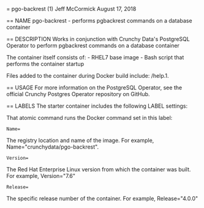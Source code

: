 = pgo-backrest (1)
Jeff McCormick
August 17, 2018

== NAME
pgo-backrest - performs pgbackrest commands on a database container

== DESCRIPTION
Works in conjunction with Crunchy Data's PostgreSQL Operator to perform pgbackrest commands on a database container

The container itself consists of:
    - RHEL7 base image
    - Bash script that performs the container startup

Files added to the container during Docker build include: /help.1.

== USAGE
For more information on the PostgreSQL Operator, see the official Crunchy Postgres Operator repository on GitHub.

== LABELS
The starter container includes the following LABEL settings:

That atomic command runs the Docker command set in this label:

`Name=`

The registry location and name of the image. For example, Name="crunchydata/pgo-backrest".

`Version=`

The Red Hat Enterprise Linux version from which the container was built. For example, Version="7.6"

`Release=`

The specific release number of the container. For example, Release="4.0.0"
